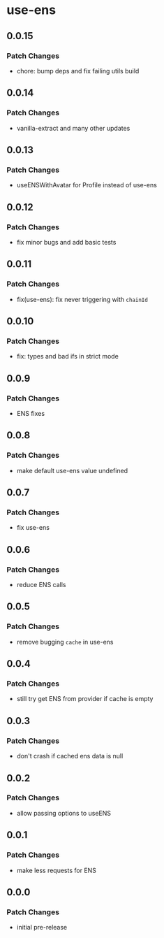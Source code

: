 # use-ens

## 0.0.15

### Patch Changes

- chore: bump deps and fix failing utils build

## 0.0.14

### Patch Changes

- vanilla-extract and many other updates

## 0.0.13

### Patch Changes

- useENSWithAvatar for Profile instead of use-ens

## 0.0.12

### Patch Changes

- fix minor bugs and add basic tests

## 0.0.11

### Patch Changes

- fix(use-ens): fix never triggering with `chainId`

## 0.0.10

### Patch Changes

- fix: types and bad ifs in strict mode

## 0.0.9

### Patch Changes

- ENS fixes

## 0.0.8

### Patch Changes

- make default use-ens value undefined

## 0.0.7

### Patch Changes

- fix use-ens

## 0.0.6

### Patch Changes

- reduce ENS calls

## 0.0.5

### Patch Changes

- remove bugging `cache` in use-ens

## 0.0.4

### Patch Changes

- still try get ENS from provider if cache is empty

## 0.0.3

### Patch Changes

- don't crash if cached ens data is null

## 0.0.2

### Patch Changes

- allow passing options to useENS

## 0.0.1

### Patch Changes

- make less requests for ENS

## 0.0.0

### Patch Changes

- initial pre-release
